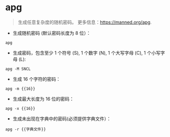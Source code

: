 # apg

> 生成任意复杂度的随机密码。
> 更多信息：<https://manned.org/apg>.

- 生成随机密码 (默认密码长度为 8 位）：

`apg`

- 生成密码，包含至少 1 个符号 (S), 1 个数字 (N), 1 个大写字母 (C), 1 个小写字母 (L):

`apg -M SNCL`

- 生成 16 个字符的密码：

`apg -m {{16}}`

- 生成最大长度为 16 位的密码：

`apg -x {{16}}`

- 生成未出现在字典中的密码(必须提供字典文件）：

`apg -r {{字典文件}}`
